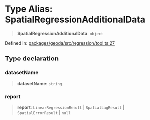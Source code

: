 # Type Alias: SpatialRegressionAdditionalData

> **SpatialRegressionAdditionalData**: `object`

Defined in: [packages/geoda/src/regression/tool.ts:27](https://github.com/GeoDaCenter/openassistant/blob/2c7e2a603db0fcbd6603996e5ea15006191c5f7f/packages/geoda/src/regression/tool.ts#L27)

## Type declaration

### datasetName

> **datasetName**: `string`

### report

> **report**: `LinearRegressionResult` \| `SpatialLagResult` \| `SpatialErrorResult` \| `null`
